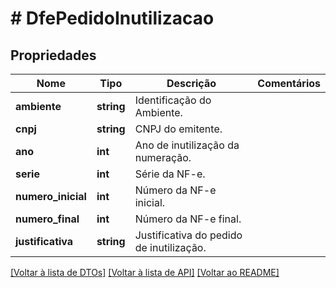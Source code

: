 # # DfePedidoInutilizacao

## Propriedades

Nome | Tipo | Descrição | Comentários
------------ | ------------- | ------------- | -------------
**ambiente** | **string** | Identificação do Ambiente. |
**cnpj** | **string** | CNPJ do emitente. |
**ano** | **int** | Ano de inutilização da numeração. |
**serie** | **int** | Série da NF-e. |
**numero_inicial** | **int** | Número da NF-e inicial. |
**numero_final** | **int** | Número da NF-e final. |
**justificativa** | **string** | Justificativa do pedido de inutilização. |

[[Voltar à lista de DTOs]](../../README.md#models) [[Voltar à lista de API]](../../README.md#endpoints) [[Voltar ao README]](../../README.md)
